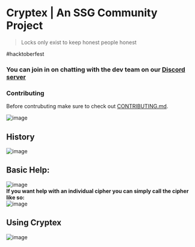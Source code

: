 # Cryptex | An SSG Community Project
> Locks only exist to keep honest people honest 

\#hacktoberfest

### You can join in on chatting with the dev team on our [Discord server](https://discord.gg/899KQFeAXr)

### Contributing
Before contrubuting make sure to check out [CONTRIBUTING.md](./CONTRIBUTING.md).

![image](https://user-images.githubusercontent.com/89718570/188364762-de6d7cfa-d5f6-4cc3-8d0d-e3a87bfe1c5f.png)
## History
![image](https://user-images.githubusercontent.com/89718570/188368595-d5ea0a5c-e740-41dd-94e1-b038fadb518e.png)
## Basic Help:  
![image](https://user-images.githubusercontent.com/89718570/188367708-146aa7cc-f2fb-406e-b0d1-5422e6ce5368.png)  
**If you want help with an individual cipher you can simply call the cipher like so:**  
![image](https://user-images.githubusercontent.com/89718570/188367859-6e581439-aa3b-4202-b1ba-e416b980b8c9.png)
## Using Cryptex 
![image](https://user-images.githubusercontent.com/89718570/188368175-25163cd7-d1ca-4358-a522-6088371e7fd2.png)
